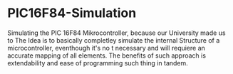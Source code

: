 # PIC16F84-Simulation
Simulating the PIC 16F84 Mikrocontroller, because our University made us to
The Idea is to basically completley simulate the internal Structure of a microcontroller,
eventhough it's no t necessary and will requiere an accurate mapping of all elements.
The benefits of such approach is extendability and ease of programming such thing in tandem.
